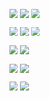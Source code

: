 ![](https://img.shields.io/badge/Framework-Spring%20Boot-informational?style=flat&logo=spring&logoColor=white&color=6DB33F)
![](https://img.shields.io/badge/Framework-Vue.Js-informational?style=flat&logo=vue.js&logoColor=white&color=4FC08D)
![](https://img.shields.io/badge/Framework-Flask-informational?style=flat&logo=flask&logoColor=white&color=000000)

![](https://img.shields.io/badge/Language-Java-informational?style=flat&logo=Java&logoColor=white&color=007396)
![](https://img.shields.io/badge/Language-Javascript-informational?style=flat&logo=Javascript&logoColor=white&color=F7DF1E)
![](https://img.shields.io/badge/Language-Python-informational?style=flat&logo=Python&logoColor=white&color=3776AB)

![](https://img.shields.io/badge/Cloud-Amazon%20Web%20Services-informational?style=flat&logo=amazon-aws&logoColor=white&color=232F3E)
![](https://img.shields.io/badge/Cloud-Google%20Cloud%20Platform-informational?style=flat&logo=google-cloud&logoColor=white&color=4285F4)

![](https://img.shields.io/badge/Database-MySQL-informational?style=flat&logo=mysql&logoColor=white&color=4479A1)
![](https://img.shields.io/badge/Database-MongoDB-informational?style=flat&logo=mongodb&logoColor=white&color=47A248)

![](https://img.shields.io/badge/Tools-Docker-informational?style=flat&logo=docker&logoColor=white&color=2496ED)
![](https://img.shields.io/badge/Tools-Terraform-informational?style=flat&logo=terraform&logoColor=white&color=623CE4)
